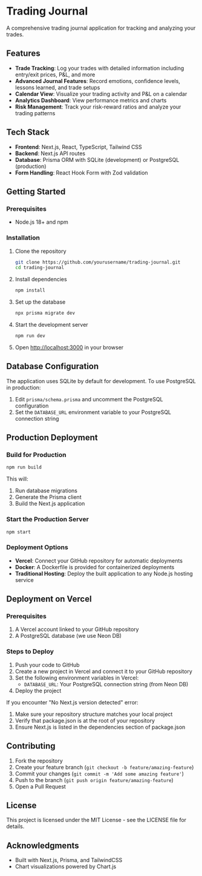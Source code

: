 # Trading Journal

A comprehensive trading journal application for tracking and analyzing your trades.

## Features

- **Trade Tracking**: Log your trades with detailed information including entry/exit prices, P&L, and more
- **Advanced Journal Features**: Record emotions, confidence levels, lessons learned, and trade setups
- **Calendar View**: Visualize your trading activity and P&L on a calendar
- **Analytics Dashboard**: View performance metrics and charts
- **Risk Management**: Track your risk-reward ratios and analyze your trading patterns

## Tech Stack

- **Frontend**: Next.js, React, TypeScript, Tailwind CSS
- **Backend**: Next.js API routes
- **Database**: Prisma ORM with SQLite (development) or PostgreSQL (production)
- **Form Handling**: React Hook Form with Zod validation

## Getting Started

### Prerequisites

- Node.js 18+ and npm

### Installation

1. Clone the repository
   ```bash
   git clone https://github.com/yourusername/trading-journal.git
   cd trading-journal
   ```

2. Install dependencies
   ```bash
   npm install
   ```

3. Set up the database
   ```bash
   npx prisma migrate dev
   ```

4. Start the development server
   ```bash
   npm run dev
   ```

5. Open [http://localhost:3000](http://localhost:3000) in your browser

## Database Configuration

The application uses SQLite by default for development. To use PostgreSQL in production:

1. Edit `prisma/schema.prisma` and uncomment the PostgreSQL configuration
2. Set the `DATABASE_URL` environment variable to your PostgreSQL connection string

## Production Deployment

### Build for Production

```bash
npm run build
```

This will:
1. Run database migrations
2. Generate the Prisma client
3. Build the Next.js application

### Start the Production Server

```bash
npm start
```

### Deployment Options

- **Vercel**: Connect your GitHub repository for automatic deployments
- **Docker**: A Dockerfile is provided for containerized deployments
- **Traditional Hosting**: Deploy the built application to any Node.js hosting service

## Deployment on Vercel

### Prerequisites
1. A Vercel account linked to your GitHub repository
2. A PostgreSQL database (we use Neon DB)

### Steps to Deploy
1. Push your code to GitHub
2. Create a new project in Vercel and connect it to your GitHub repository
3. Set the following environment variables in Vercel:
   - `DATABASE_URL`: Your PostgreSQL connection string (from Neon DB)
4. Deploy the project

If you encounter "No Next.js version detected" error:
1. Make sure your repository structure matches your local project
2. Verify that package.json is at the root of your repository
3. Ensure Next.js is listed in the dependencies section of package.json

## Contributing

1. Fork the repository
2. Create your feature branch (`git checkout -b feature/amazing-feature`)
3. Commit your changes (`git commit -m 'Add some amazing feature'`)
4. Push to the branch (`git push origin feature/amazing-feature`)
5. Open a Pull Request

## License

This project is licensed under the MIT License - see the LICENSE file for details.

## Acknowledgments

- Built with Next.js, Prisma, and TailwindCSS
- Chart visualizations powered by Chart.js
